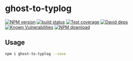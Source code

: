 # ghost-to-typlog



[![NPM version][npm-image]][npm-url]
[![build status][travis-image]][travis-url]
[![Test coverage][codecov-image]][codecov-url]
[![David deps][david-image]][david-url]
[![Known Vulnerabilities][snyk-image]][snyk-url]
[![NPM download][download-image]][download-url]

[npm-image]: https://img.shields.io/npm/v/ghost-to-typlog.svg?style=flat-square
[npm-url]: https://npmjs.org/package/ghost-to-typlog
[travis-image]: https://img.shields.io/travis/{{org}}/ghost-to-typlog.svg?style=flat-square
[travis-url]: https://travis-ci.org/{{org}}/ghost-to-typlog
[codecov-image]: https://codecov.io/gh/{{org}}/ghost-to-typlog/branch/master/graph/badge.svg
[codecov-url]: https://codecov.io/gh/{{org}}/ghost-to-typlog
[david-image]: https://img.shields.io/david/{{org}}/ghost-to-typlog.svg?style=flat-square
[david-url]: https://david-dm.org/{{org}}/ghost-to-typlog
[snyk-image]: https://snyk.io/test/npm/ghost-to-typlog/badge.svg?style=flat-square
[snyk-url]: https://snyk.io/test/npm/ghost-to-typlog
[download-image]: https://img.shields.io/npm/dm/ghost-to-typlog.svg?style=flat-square
[download-url]: https://npmjs.org/package/ghost-to-typlog

## Usage

```bash
npm i ghost-to-typlog --save
```
